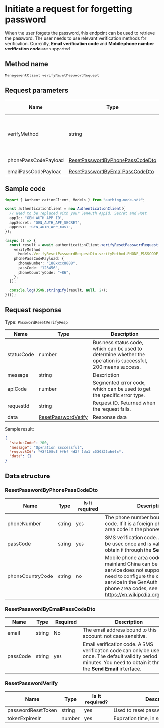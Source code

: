 # Initiate a request for forgetting password

<!--
Warning⚠️:
Do not modify this document directly,
https://github.com/Authing/authing-docs-factory
Use this project to generate
-->

<LastUpdated />

When the user forgets the password, this endpoint can be used to retrieve the password. The user needs to use relevant verification methods for verification. Currently, **Email verification code** and **Mobile phone number verification code** are supported.

## Method name

`ManagementClient.verifyResetPasswordRequest`

## Request parameters

| Name                 | Type                                                                           | <div style="width:80px">Is it required?</div> | <div style="width:60px">Default value</div> | <div style="width:300px">Description</div>                                                                                                                                                        | <div style="width:200px">Sample value</div> |
| -------------------- | ------------------------------------------------------------------------------ | --------------------------------------------- | ------------------------------------------- | ------------------------------------------------------------------------------------------------------------------------------------------------------------------------------------------------- | ------------------------------------------- |
| verifyMethod         | string                                                                         | Yes                                           | -                                           | Verification method used for forgotten password request:<br>- `EMAIL_PASSCODE`: Verification by email verification code<br>- `PHONE_PASSCODE`: Verification by phone number verification code<br> | `EMAIL_PASSCODE`                            |
| phonePassCodePayload | <a href="#ResetPasswordByPhonePassCodeDto">ResetPasswordByPhonePassCodeDto</a> | No                                            | -                                           | Data verified by mobile phone verification code                                                                                                                                                   |                                             |
| emailPassCodePayload | <a href="#ResetPasswordByEmailPassCodeDto">ResetPasswordByEmailPassCodeDto</a> | No                                            | -                                           | Data verified by email verification code                                                                                                                                                          |                                             |

## Sample code

```ts
import { AuthenticationClient, Models } from "authing-node-sdk";

const authenticationClient = new AuthenticationClient({
  // Need to be replaced with your GenAuth AppId, Secret and Host
  appId: "GEN_AUTH_APP_ID",
  appSecret: "GEN_AUTH_APP_SECRET",
  appHost: "GEN_AUTH_APP_HOST",
});

(async () => {
  const result = await authenticationClient.verifyResetPasswordRequest({
    verifyMethod:
      Models.VerifyResetPasswordRequestDto.verifyMethod.PHONE_PASSCODE,
    phonePassCodePayload: {
      phoneNumber: "188xxxx8888",
      passCode: "123456",
      phoneCountryCode: "+86",
    },
  });

  console.log(JSON.stringify(result, null, 2));
})();
```

## Request response

Type: `PasswordResetVerifyResp`

| Name       | Type                                                   | Description                                                                                                  |
| ---------- | ------------------------------------------------------ | ------------------------------------------------------------------------------------------------------------ |
| statusCode | number                                                 | Business status code, which can be used to determine whether the operation is successful, 200 means success. |
| message    | string                                                 | Description                                                                                                  |
| apiCode    | number                                                 | Segmented error code, which can be used to get the specific error type.                                      |
| requestId  | string                                                 | Request ID. Returned when the request fails.                                                                 |
| data       | <a href="#ResetPasswordVerify">ResetPasswordVerify</a> | Response data                                                                                                |

Sample result:

```json
{
  "statusCode": 200,
  "message": "Operation successful",
  "requestId": "934108e5-9fbf-4d24-8da1-c330328abd6c",
  "data": {}
}
```

## Data structure

### <a id="ResetPasswordByPhonePassCodeDto"></a> ResetPasswordByPhonePassCodeDto

| Name             | Type   | <div style="width:80px">Is it required</div> | <div style="width:300px">Description</div>                                                                                                                                                                                                                                                                                                                    | <div style="width:200px">Sample value</div> |
| ---------------- | ------ | -------------------------------------------- | ------------------------------------------------------------------------------------------------------------------------------------------------------------------------------------------------------------------------------------------------------------------------------------------------------------------------------------------------------------- | ------------------------------------------- |
| phoneNumber      | string | yes                                          | The phone number bound to this account, without the area code. If it is a foreign phone number, please specify the area code in the phoneCountryCode parameter.                                                                                                                                                                                               | `188xxxx8888`                               |
| passCode         | string | yes                                          | SMS verification code. An SMS verification code can only be used once and is valid for one minute. You need to obtain it through the **Send SMS** interface.                                                                                                                                                                                                  | `123456`                                    |
| phoneCountryCode | string | no                                           | Mobile phone area code. Mobile phone numbers in mainland China can be used.Leave blank. GenAuth SMS service does not support international phone numbers. You need to configure the corresponding international SMS service in the GenAuth console. For a complete list of phone area codes, see https://en.wikipedia.org/wiki/List_of_country_calling_codes. | `+86`                                       |

### <a id="ResetPasswordByEmailPassCodeDto"></a> ResetPasswordByEmailPassCodeDto

| Name     | Type   | <div style="width:80px">Required</div> | <div style="width:300px">Description</div>                                                                                                                                    | <div style="width:200px">Sample value</div> |
| -------- | ------ | -------------------------------------- | ----------------------------------------------------------------------------------------------------------------------------------------------------------------------------- | ------------------------------------------- |
| email    | string | No                                     | The email address bound to this account, not case sensitive.                                                                                                                  |                                             |
| passCode | string | yes                                    | Email verification code. A SMS verification code can only be used once. The default validity period is 5 minutes. You need to obtain it through the **Send Email** interface. |                                             |

### <a id="ResetPasswordVerify"></a> ResetPasswordVerify

| Name               | Type   | <div style="width:80px">Is it required?</div> | <div style="width:300px">Description</div> | <div style="width:200px">Sample value</div> |
| ------------------ | ------ | --------------------------------------------- | ------------------------------------------ | ------------------------------------------- |
| passwordResetToken | string | yes                                           | Used to reset password token               |                                             |
| tokenExpiresIn     | number | yes                                           | Expiration time, in seconds                |                                             |
